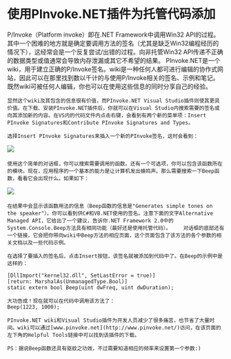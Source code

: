 # 使用PInvoke.NET插件为托管代码添加

P/Invoke（Platform invoke）即在.NET Framework中调用Win32 API的过程。其中一个困难的地方就是确定要调用方法的签名（尤其是缺乏Win32编程经历的情况下），这经常会是一个反复尝试/出错的过程。向非托管Win32 API传递不正确的数据类型或值通常会导致内存泄漏或其它不希望的结果。    PInvoke.NET是一个wiki，用于建立正确的P/Invoke签名。wiki是一种任何人都可进行编辑的协作式网站，因此可以在那里找到数以千计的与使用P/Invoke相关的签名、示例和笔记。既然wiki可被任何人编辑，你也可以在使用这些信息的同时分享自己的经验。

    显然这个wiki及其包含的信息很有价值，而PInvoke.NET Visual Studio插件则使其更具价值。在下载、安装PInvoke.NET插件后，你就可以在Visual Studio内搜索需要的签名或向其添加新的内容。在VS内的代码文件内点击右键，会看到有两个新的菜单项：Insert PInvoke Signatures和Contribute PInvoke Signatures and Types。

    选择Insert PInvoke Signatures来插入一个新的PInvoke签名，这时会看到：  
 ![](https://www.cnblogs.com/images/cnblogs_com/anderslly/InsertPInvokeSignature.JPG)​

    使用这个简单的对话框，你可以搜索需要调用的函数。还有一个可选项，你可以包含该函数所在的模块。现在，应用程序的一个基本的能力是让计算机发出蜂鸣声。那么需要搜索一下Beep函数，看看它会出现什么。如果如下：  
 ![](https://www.cnblogs.com/images/cnblogs_com/anderslly/PInvokeSearchBeep.JPG)​

    在结果中会显示该函数用法的信息（Beep函数的信息是"Generates simple tones on the speaker"）。你可以看到供C#和VB.NET使用的签名。注意下面的文字Alternative Managed API，它给出了一个建议，告诉你.NET Framework 2.0中的System.Console.Beep方法具有相同功能（最好还是使用托管代码）。    对话框的底部还有一个链接，它会把你带向wiki中Beep方法的相应页面，这个页面包含了该方法的各个参数的相关文档以及一些代码示例。

    在选择了要插入的签名后，点击Insert按钮，该签名就被添加到代码中了。在Beep的示例中是这样的：

    [DllImport("kernel32.dll", SetLastError = true)]  
    [return: MarshalAs(UnmanagedType.Bool)]  
    static extern bool Beep(uint dwFreq, uint dwDuration);

    大功告成！现在就可以在代码中调用该方法了：  
    Beep(1223, 1000);

    PInvoke.NET wiki和Visual Studio插件为开发人员减少了很多痛苦，也节省了大量时间。wiki可以通过[www.pinvoke.net](http://www.pinvoke.net/)访问，在该页面的左下角的Helpful Tools链接中可以找到该插件的下载。

    PS：据说Beep函数还具有驱蚊之功效，不过需要知道相应的频率来设置第一个参数:)

